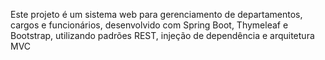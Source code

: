 Este projeto é um sistema web para gerenciamento de departamentos, cargos e funcionários, desenvolvido com Spring Boot, Thymeleaf e Bootstrap, utilizando padrões REST, injeção de dependência e arquitetura MVC
